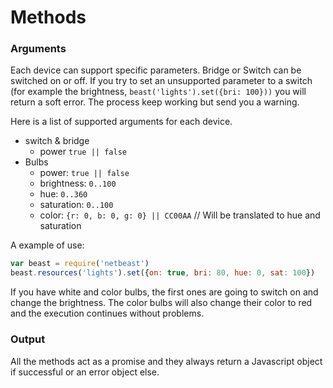 # Methods

### Arguments

Each device can support specific parameters. 
Bridge or Switch can be switched on or off. If you try to set an unsupported parameter to a switch (for example the brightness, `beast('lights').set({bri: 100}))` you will return a soft error. The process keep working but send you a warning.

Here is a list of supported arguments for each device.
*   switch & bridge
    * power `true || false`
*   Bulbs
    * power:        `true || false`
    * brightness:   `0..100`
    * hue:          `0..360`
    * saturation:   `0..100`
    * color:    `{r: 0, b: 0, g: 0} || CC00AA` // Will be translated to hue and saturation

A example of use:
````javascript
var beast = require('netbeast')
beast.resources('lights').set({on: true, bri: 80, hue: 0, sat: 100})
````
 If you have white and color bulbs, the first ones are going to switch on and change the brightness. The color bulbs will also change their color to red and the execution continues without problems.


### Output

All the methods act as a promise and they always return a Javascript object if successful or an error object else.
